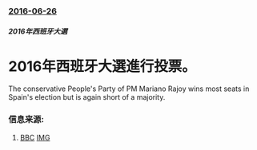 ### [2016-06-26](/news/2016/06/26/index.md)

##### 2016年西班牙大選
# 2016年西班牙大選進行投票。 

The conservative People's Party of PM Mariano Rajoy wins most seats in Spain's election but is again short of a majority.


### 信息来源:

1. [BBC](http://www.bbc.co.uk/news/world-europe-36632276) [IMG](https://ichef.bbci.co.uk/news/1024/branded_news/C186/production/_90124594_mediaitem90124593.jpg)

